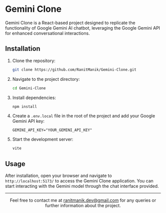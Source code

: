 # Gemini Clone

Gemini Clone is a React-based project designed to replicate the functionality of Google Gemini AI chatbot, leveraging
the Google Gemini API for enhanced conversational interactions.

## Installation

1. Clone the repository:

   ```bash
   git clone https://github.com/RanitManik/Gemini-Clone.git
   ```

2. Navigate to the project directory:

   ```bash
   cd Gemini-Clone
   ```

3. Install dependencies:

   ```bash
   npm install
   ```

4. Create a `.env.local` file in the root of the project and add your Google Gemini API key:

   ```plaintext
   GEMINI_API_KEY="YOUR_GEMINI_API_KEY"
   ```

5. Start the development server:

   ```bash
   vite
   ```

## Usage

After installation, open your browser and navigate to `http://localhost:5173/` to access the Gemini Clone application.
You can start interacting with the Gemini model through the chat interface provided.

---

<p align=center>Feel free to contact me at <a href="mailto:ranitmanik.dev@gmail.com">ranitmanik.dev@gmail.com</a> for any queries or further
information about the project.</p>

